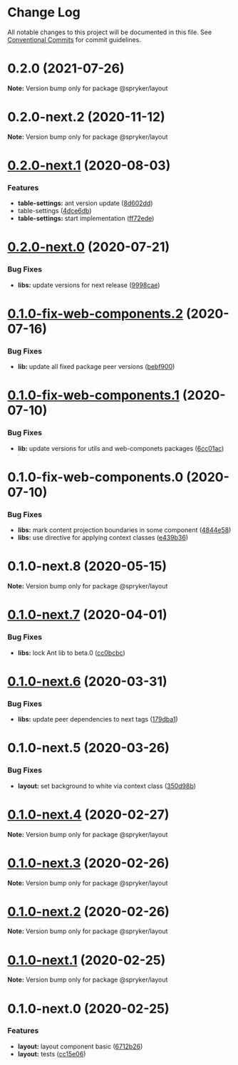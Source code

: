 # Change Log

All notable changes to this project will be documented in this file.
See [Conventional Commits](https://conventionalcommits.org) for commit guidelines.

# 0.2.0 (2021-07-26)

**Note:** Version bump only for package @spryker/layout





# 0.2.0-next.2 (2020-11-12)

**Note:** Version bump only for package @spryker/layout





# [0.2.0-next.1](https://github.com/spryker/ui-components/compare/@spryker/layout@0.2.0-next.0...@spryker/layout@0.2.0-next.1) (2020-08-03)


### Features

* **table-settings:** ant version update ([8d602dd](https://github.com/spryker/ui-components/commit/8d602dd90d90ea6e1be316bf12511a0b636b6864))
* table-settings ([4dce6db](https://github.com/spryker/ui-components/commit/4dce6dbfc046ad6fa72e072222868183b217390c))
* **table-settings:** start implementation ([ff72ede](https://github.com/spryker/ui-components/commit/ff72edefb0b79c9573ba3d8daaffb51a9b431cb5))





# [0.2.0-next.0](https://github.com/spryker/ui-components/compare/@spryker/layout@0.2.0-fix-web-components.0...@spryker/layout@0.2.0-next.0) (2020-07-21)


### Bug Fixes

* **libs:** update versions for next release ([9998cae](https://github.com/spryker/ui-components/commit/9998cae9b2ab631607c0d33fa546363313bfd6aa))





# [0.1.0-fix-web-components.2](https://github.com/spryker/ui-components/compare/@spryker/layout@0.1.0-fix-web-components.1...@spryker/layout@0.1.0-fix-web-components.2) (2020-07-16)


### Bug Fixes

* **lib:** update all fixed package peer versions ([bebf900](https://github.com/spryker/ui-components/commit/bebf900c4867617f4dd0032a554037827ecdbda6))





# [0.1.0-fix-web-components.1](https://github.com/spryker/ui-components/compare/@spryker/layout@0.1.0-fix-web-components.0...@spryker/layout@0.1.0-fix-web-components.1) (2020-07-10)


### Bug Fixes

* **lib:** update versions for utils and web-componets packages ([6cc01ac](https://github.com/spryker/ui-components/commit/6cc01acfa6ceacb89fd0f61b954ab122a10cac69))





# 0.1.0-fix-web-components.0 (2020-07-10)


### Bug Fixes

* **libs:** mark content projection boundaries in some component ([4844e58](https://github.com/spryker/ui-components/commit/4844e58776f0c2e5a7ea956276ae610155a4250d))
* **libs:** use directive for applying context classes ([e439b36](https://github.com/spryker/ui-components/commit/e439b36b578a5c83024e9625bf93284fe9e9cd8f))





# 0.1.0-next.8 (2020-05-15)

**Note:** Version bump only for package @spryker/layout





# [0.1.0-next.7](https://github.com/spryker/ui-components/compare/@spryker/layout@0.1.0-next.6...@spryker/layout@0.1.0-next.7) (2020-04-01)


### Bug Fixes

* **libs:** lock Ant lib to beta.0 ([cc0bcbc](https://github.com/spryker/ui-components/commit/cc0bcbc133e8322cdd23cd7ac60acd398386a3e3))





# [0.1.0-next.6](https://github.com/spryker/ui-components/compare/@spryker/layout@0.1.0-next.5...@spryker/layout@0.1.0-next.6) (2020-03-31)


### Bug Fixes

* **libs:** update peer dependencies to next tags ([179dba1](https://github.com/spryker/ui-components/commit/179dba1ab72ac5229bdefbab5cca0747b9d1d004))





# 0.1.0-next.5 (2020-03-26)


### Bug Fixes

* **layout:** set background to white via context class ([350d98b](https://github.com/spryker/ui-components/commit/350d98b91cecc54abeca4d221f7987f025c12e2d))





# [0.1.0-next.4](https://github.com/spryker/ui-components/compare/@spryker/layout@0.1.0-next.3...@spryker/layout@0.1.0-next.4) (2020-02-27)

**Note:** Version bump only for package @spryker/layout





# [0.1.0-next.3](https://github.com/spryker/ui-components/compare/@spryker/layout@0.1.0-next.2...@spryker/layout@0.1.0-next.3) (2020-02-26)

**Note:** Version bump only for package @spryker/layout





# [0.1.0-next.2](https://github.com/spryker/ui-components/compare/@spryker/layout@0.1.0-next.1...@spryker/layout@0.1.0-next.2) (2020-02-26)

**Note:** Version bump only for package @spryker/layout





# [0.1.0-next.1](https://github.com/spryker/ui-components/compare/@spryker/layout@0.1.0-next.0...@spryker/layout@0.1.0-next.1) (2020-02-25)

**Note:** Version bump only for package @spryker/layout





# 0.1.0-next.0 (2020-02-25)


### Features

* **layout:** layout component basic ([6712b26](https://github.com/spryker/ui-components/commit/6712b261b7f4cffb91e18d07cab4128438cb3472))
* **layout:** tests ([cc15e06](https://github.com/spryker/ui-components/commit/cc15e06416a5e5c07a5bf85907d67430bc990981))
